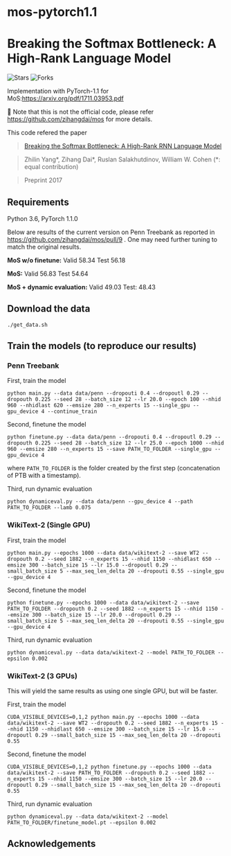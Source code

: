 # mos-pytorch1.1
# Breaking the Softmax Bottleneck: A High-Rank Language Model
![Stars](https://img.shields.io/github/stars/yfreedomliTHU/mos-pytorch1.1)
![Forks](https://img.shields.io/github/forks/yfreedomliTHU/mos-pytorch1.1)

Implementation with PyTorch-1.1  for MoS:https://arxiv.org/pdf/1711.03953.pdf


🚩 Note that this is not the official code, please refer https://github.com/zihangdai/mos for more details.



This code refered the paper
>[Breaking the Softmax Bottleneck: A High-Rank RNN Language Model](https://arxiv.org/abs/1711.03953)

>Zhilin Yang\*, Zihang Dai\*, Ruslan Salakhutdinov, William W. Cohen (*: equal contribution)

>Preprint 2017

## Requirements

Python 3.6, PyTorch 1.1.0


Below are results of the current version on Penn Treebank as reported in https://github.com/zihangdai/mos/pull/9 . One may need further tuning to match the original results.

**MoS w/o finetune:** Valid 58.34 Test 56.18

**MoS:** Valid 56.83 Test 54.64

**MoS + dynamic evaluation:** Valid 49.03 Test: 48.43

## Download the data

```./get_data.sh```

## Train the models (to reproduce our results)

### Penn Treebank

First, train the model

```python main.py --data data/penn --dropouti 0.4 --dropoutl 0.29 --dropouth 0.225 --seed 28 --batch_size 12 --lr 20.0 --epoch 100 --nhid 960 --nhidlast 620 --emsize 280 --n_experts 15 --single_gpu --gpu_device 4 --continue_train```

Second, finetune the model

```python finetune.py --data data/penn --dropouti 0.4 --dropoutl 0.29 --dropouth 0.225 --seed 28 --batch_size 12 --lr 25.0 --epoch 1000 --nhid 960 --emsize 280 --n_experts 15 --save PATH_TO_FOLDER --single_gpu --gpu_device 4```

where `PATH_TO_FOLDER` is the folder created by the first step (concatenation of PTB with a timestamp).

Third, run dynamic evaluation

```python dynamiceval.py --data data/penn --gpu_device 4 --path PATH_TO_FOLDER --lamb 0.075```

### WikiText-2 (Single GPU)

First, train the model

```python main.py --epochs 1000 --data data/wikitext-2 --save WT2 --dropouth 0.2 --seed 1882 --n_experts 15 --nhid 1150 --nhidlast 650 --emsize 300 --batch_size 15 --lr 15.0 --dropoutl 0.29 --small_batch_size 5 --max_seq_len_delta 20 --dropouti 0.55 --single_gpu --gpu_device 4```

Second, finetune the model

```python finetune.py --epochs 1000 --data data/wikitext-2 --save PATH_TO_FOLDER --dropouth 0.2 --seed 1882 --n_experts 15 --nhid 1150 --emsize 300 --batch_size 15 --lr 20.0 --dropoutl 0.29 --small_batch_size 5 --max_seq_len_delta 20 --dropouti 0.55 --single_gpu --gpu_device 4```

Third, run dynamic evaluation

```python dynamiceval.py --data data/wikitext-2 --model PATH_TO_FOLDER --epsilon 0.002```

### WikiText-2 (3 GPUs)

This will yield the same results as using one single GPU, but will be faster.

First, train the model

```CUDA_VISIBLE_DEVICES=0,1,2 python main.py --epochs 1000 --data data/wikitext-2 --save WT2 --dropouth 0.2 --seed 1882 --n_experts 15 --nhid 1150 --nhidlast 650 --emsize 300 --batch_size 15 --lr 15.0 --dropoutl 0.29 --small_batch_size 15 --max_seq_len_delta 20 --dropouti 0.55```

Second, finetune the model

```CUDA_VISIBLE_DEVICES=0,1,2 python finetune.py --epochs 1000 --data data/wikitext-2 --save PATH_TO_FOLDER --dropouth 0.2 --seed 1882 --n_experts 15 --nhid 1150 --emsize 300 --batch_size 15 --lr 20.0 --dropoutl 0.29 --small_batch_size 15 --max_seq_len_delta 20 --dropouti 0.55```

Third, run dynamic evaluation

```python dynamiceval.py --data data/wikitext-2 --model PATH_TO_FOLDER/finetune_model.pt --epsilon 0.002```

## Acknowledgements



